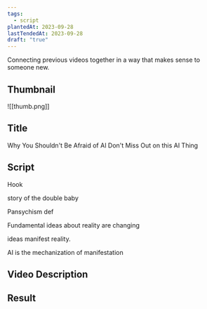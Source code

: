 ```yaml
---
tags:
  - script
plantedAt: 2023-09-28
lastTendedAt: 2023-09-28
draft: "true"
---
```

Connecting previous videos together in a way that makes sense to someone new.

## Thumbnail

![[thumb.png]]


## Title

Why You Shouldn't Be Afraid of AI
Don't Miss Out on this AI Thing



## Script

Hook

story of the double baby

Pansychism def

Fundamental ideas about reality are changing



ideas manifest reality.

AI is the mechanization of manifestation





## Video Description
## Result